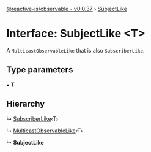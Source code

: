 [@reactive-js/observable - v0.0.37](../README.md) › [SubjectLike](subjectlike.md)

# Interface: SubjectLike <**T**>

A `MulticastObservableLike` that is also `SubscriberLike`.

## Type parameters

▪ **T**

## Hierarchy

  ↳ [SubscriberLike](subscriberlike.md)‹T›

  ↳ [MulticastObservableLike](multicastobservablelike.md)‹T›

  ↳ **SubjectLike**

